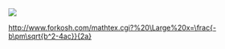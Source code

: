 

<img src="http://www.forkosh.com/mathtex.cgi?%20\Large%20x=\frac{-b\pm\sqrt{b^2-4ac}}{2a}">

http://www.forkosh.com/mathtex.cgi?%20\Large%20x=\frac{-b\pm\sqrt{b^2-4ac}}{2a}
